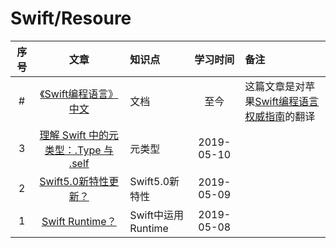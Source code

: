 # Swift/Resoure

|序号|文章|知识点|学习时间|备注|
|:--:|:--:|:--|:--:|:--|
|#|[《Swift编程语言》中文](https://swiftgg.gitbook.io/swift/)|文档|至今|这篇文章是对苹果[Swift编程语言权威指南](https://swift.org/)的翻译|
|3|[理解 Swift 中的元类型：.Type 与 .self](https://www.jianshu.com/p/36083d0404b9)|元类型|2019-05-10||
|2|[Swift5.0新特性更新？](https://juejin.im/post/5c4eb13651882522c03ea936)|Swift5.0新特性|2019-05-09||
|1|[Swift Runtime？](https://www.cnblogs.com/taoxu/p/7975984.html)|Swift中运用Runtime|2019-05-08||


